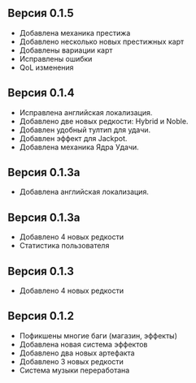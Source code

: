 ## Версия 0.1.5
* Добавлена механика престижа
* Добавлено несколько новых престижных карт
* Добавлены вариации карт
* Исправлены ошибки
* QoL изменения
## Версия 0.1.4
* Исправлена английская локализация.
* Добавлено две новых редкости: Hybrid и Noble.
* Добавлен удобный тултип для удачи.
* Добавлен эффект для Jackpot.
* Добавлена механика Ядра Удачи.

## Версия 0.1.3a
* Добавлена английская локализация.

## Версия 0.1.3a
* Добавлено 4 новых редкости
* Статистика пользователя

## Версия 0.1.3
* Добавлено 4 новых редкости

## Версия 0.1.2
* Пофикшены многие баги (магазин, эффекты)
* Добавлена новая система эффектов
* Добавлено два новых артефакта
* Добавлено 3 новых редкости
* Система музыки переработана